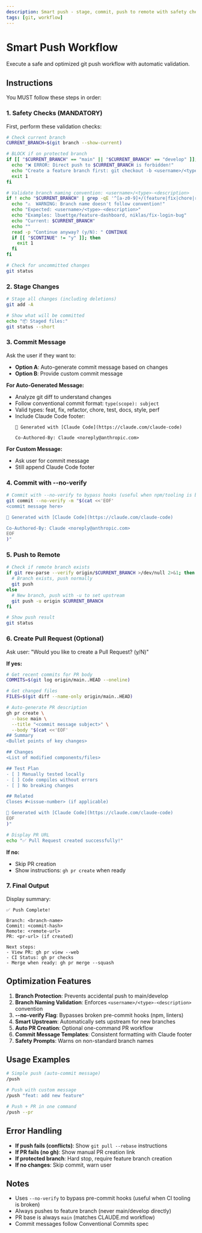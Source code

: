 ```yaml
---
description: Smart push - stage, commit, push to remote with safety checks and PR creation
tags: [git, workflow]
---
```


# Smart Push Workflow

Execute a safe and optimized git push workflow with automatic validation.

## Instructions

You MUST follow these steps in order:

### 1. Safety Checks (MANDATORY)

First, perform these validation checks:

```bash
# Check current branch
CURRENT_BRANCH=$(git branch --show-current)

# BLOCK if on protected branch
if [[ "$CURRENT_BRANCH" == "main" || "$CURRENT_BRANCH" == "develop" ]]; then
  echo "❌ ERROR: Direct push to $CURRENT_BRANCH is forbidden!"
  echo "Create a feature branch first: git checkout -b <username>/<type>-<description>"
  exit 1
fi

# Validate branch naming convention: <username>/<type>-<description>
if ! echo "$CURRENT_BRANCH" | grep -qE '^[a-z0-9]+/(feature|fix|chore|refactor|docs|test|style)-[a-z0-9-]+$'; then
  echo "⚠️  WARNING: Branch name doesn't follow convention!"
  echo "Expected: <username>/<type>-<description>"
  echo "Examples: lbuettge/feature-dashboard, niklas/fix-login-bug"
  echo "Current: $CURRENT_BRANCH"
  echo ""
  read -p "Continue anyway? (y/N): " CONTINUE
  if [[ "$CONTINUE" != "y" ]]; then
    exit 1
  fi
fi

# Check for uncommitted changes
git status
```

### 2. Stage Changes

```bash
# Stage all changes (including deletions)
git add -A

# Show what will be committed
echo "📦 Staged files:"
git status --short
```

### 3. Commit Message

Ask the user if they want to:
- **Option A**: Auto-generate commit message based on changes
- **Option B**: Provide custom commit message

**For Auto-Generated Message:**
- Analyze git diff to understand changes
- Follow conventional commit format: `type(scope): subject`
- Valid types: feat, fix, refactor, chore, test, docs, style, perf
- Include Claude Code footer:
  ```
  🤖 Generated with [Claude Code](https://claude.com/claude-code)

  Co-Authored-By: Claude <noreply@anthropic.com>
  ```

**For Custom Message:**
- Ask user for commit message
- Still append Claude Code footer

### 4. Commit with --no-verify

```bash
# Commit with --no-verify to bypass hooks (useful when npm/tooling is broken)
git commit --no-verify -m "$(cat <<'EOF'
<commit message here>

🤖 Generated with [Claude Code](https://claude.com/claude-code)

Co-Authored-By: Claude <noreply@anthropic.com>
EOF
)"
```

### 5. Push to Remote

```bash
# Check if remote branch exists
if git rev-parse --verify origin/$CURRENT_BRANCH >/dev/null 2>&1; then
  # Branch exists, push normally
  git push
else
  # New branch, push with -u to set upstream
  git push -u origin $CURRENT_BRANCH
fi

# Show push result
git status
```

### 6. Create Pull Request (Optional)

Ask user: "Would you like to create a Pull Request? (y/N)"

**If yes:**
```bash
# Get recent commits for PR body
COMMITS=$(git log origin/main..HEAD --oneline)

# Get changed files
FILES=$(git diff --name-only origin/main..HEAD)

# Auto-generate PR description
gh pr create \
  --base main \
  --title "<commit message subject>" \
  --body "$(cat <<'EOF'
## Summary
<Bullet points of key changes>

## Changes
<List of modified components/files>

## Test Plan
- [ ] Manually tested locally
- [ ] Code compiles without errors
- [ ] No breaking changes

## Related
Closes #<issue-number> (if applicable)

🤖 Generated with [Claude Code](https://claude.com/claude-code)
EOF
)"

# Display PR URL
echo "✅ Pull Request created successfully!"
```

**If no:**
- Skip PR creation
- Show instructions: `gh pr create` when ready

### 7. Final Output

Display summary:
```
✅ Push Complete!

Branch: <branch-name>
Commit: <commit-hash>
Remote: <remote-url>
PR: <pr-url> (if created)

Next steps:
- View PR: gh pr view --web
- CI Status: gh pr checks
- Merge when ready: gh pr merge --squash
```

## Optimization Features

1. **Branch Protection**: Prevents accidental push to main/develop
2. **Branch Naming Validation**: Enforces `<username>/<type>-<description>` convention
3. **--no-verify Flag**: Bypasses broken pre-commit hooks (npm, linters)
4. **Smart Upstream**: Automatically sets upstream for new branches
5. **Auto PR Creation**: Optional one-command PR workflow
6. **Commit Message Templates**: Consistent formatting with Claude footer
7. **Safety Prompts**: Warns on non-standard branch names

## Usage Examples

```bash
# Simple push (auto-commit message)
/push

# Push with custom message
/push "feat: add new feature"

# Push + PR in one command
/push --pr
```

## Error Handling

- **If push fails (conflicts)**: Show `git pull --rebase` instructions
- **If PR fails (no gh)**: Show manual PR creation link
- **If protected branch**: Hard stop, require feature branch creation
- **If no changes**: Skip commit, warn user

## Notes

- Uses `--no-verify` to bypass pre-commit hooks (useful when CI tooling is broken)
- Always pushes to feature branch (never main/develop directly)
- PR base is always `main` (matches CLAUDE.md workflow)
- Commit messages follow Conventional Commits spec
